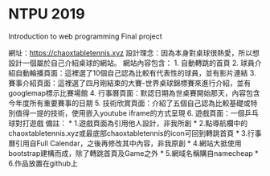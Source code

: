  # NTPU 2019 
 
 Introduction to web programming
 Final project
 
網址：https://chaoxtabletennis.xyz
設計理念：因為本身對桌球很熱愛，所以想設計一個屬於自己介紹桌球的網站。
               網站內容包含：
               1. 自動轉跳的首頁
               2. 球員介紹自動輪播頁面：這裡選了10個自己認為比較有代表性的球員，並有影片連結
               3. 賽事介紹頁面：這裡選了四月剛結束的大賽-世界桌球錦標賽來進行介紹，並有googlemap標示比賽場館
               4. 行事曆頁面：默認日期為世桌賽開始那天，內容包含今年度所有重要賽事的日期
               5. 技術欣賞頁面：介紹了五個自己認為比較基礎或特別值得一提的技術，使用嵌入youtube iframe的方式呈現
               6. 遊戲頁面：一個乒乓球對打遊戲
      備註：
               * 1.遊戲頁面為引用他人設計，非我所創
               * 2.點導航欄中的chaoxtabletennis.xyz或最底部chaoxtabletennis的icon可回到轉跳首頁
               * 3.行事曆引用自Full Calendar，之後再修改其中內容，非我原創
               * 4.網站大抵使用bootstrap建構而成，除了轉跳首頁及Game之外
               * 5.網域名稱購自namecheap
               * 6.作品放置在github上
